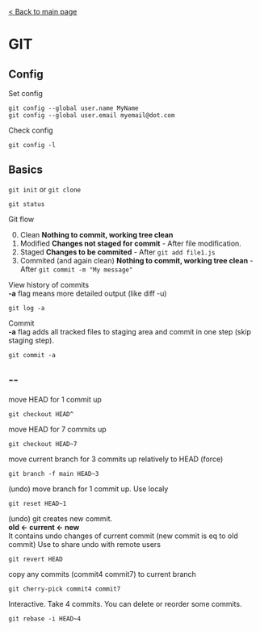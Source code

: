 [< Back to main page](../readme.md)

# GIT

## Config

Set config
```
git config --global user.name MyName
git config --global user.email myemail@dot.com
```

Check config
```
git config -l
```

## Basics

`git init` or `git clone`

`git status`

Git flow

0. Clean **Nothing to commit, working tree clean**
1. Modified **Changes not staged for commit** - After file modification.
2. Staged **Changes to be commited** - After `git add file1.js`
3. Commited (and again clean) **Nothing to commit, working tree clean** - After `git commit -m "My message"`

View history of commits </br>
**-a**  flag means more detailed output (like diff -u)
```
git log -a
```

Commit </br>
**-a**  flag adds all tracked files to staging area and commit in one step (skip staging step).
```
git commit -a
```

## --

move HEAD for 1 commit up

```
git checkout HEAD^
```

move HEAD for 7 commits up
```
git checkout HEAD~7
```

move current branch for 3 commits up relatively to HEAD (force)
```
git branch -f main HEAD~3
```

(undo) move branch for 1 commit up. Use localy
```
git reset HEAD~1
```

(undo) git creates new commit. </br>
**old <- current <- new** </br>
It contains undo changes of current commit
(new commit is eq to old commit)
Use to share undo with remote users
```
git revert HEAD
```

copy any commits (commit4 commit7) to current branch
```
git cherry-pick commit4 commit7
```

Interactive. Take 4 commits. You can delete or reorder some commits.
```
git rebase -i HEAD~4
```